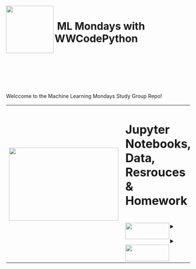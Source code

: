 <br>

<img align="left" width="130" src="images/ML_Mondays.png">
<p vertical-align="middle"><h1>&nbsp;ML Mondays with WWCodePython</h1>
</p>

<br><br><br><br>

&nbsp;

Welccome to the Machine Learning Mondays Study Group Repo!

<div>
<table style="border: none;">
  <tr style="border: none;">
    <th style="border: none;"><img align="left" width="300" height="200" src="/images/WWCodePythonLogo (1).png"><br></th>
    <td width="60%" align="left" style="border: none;"><p vertical-align="middle"><h1>Jupyter Notebooks, Data, Resrouces & Homework </h1></p>
<br>
<div>
<details>
 	<summary><img align="left" width="120" height="45" src="/images/Notes.png"><br>
    </summary>
    
<br>


<br>
<br>

</details>
</div>
<br>
<div>
<details>
    <summary><img align="left" width="120" height="45" src="/images/Code.png">
    </summary>
<br>
  

<br>
</details>
</div>
</td>
  </tr>
</table>

